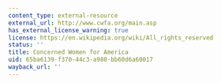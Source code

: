 ```yaml
---
content_type: external-resource
external_url: http://www.cwfa.org/main.asp
has_external_license_warning: true
license: https://en.wikipedia.org/wiki/All_rights_reserved
status: ''
title: Concerned Women for America
uid: 65ba6139-f370-44c3-a980-bb60d6a60017
wayback_url: ''
---
```

